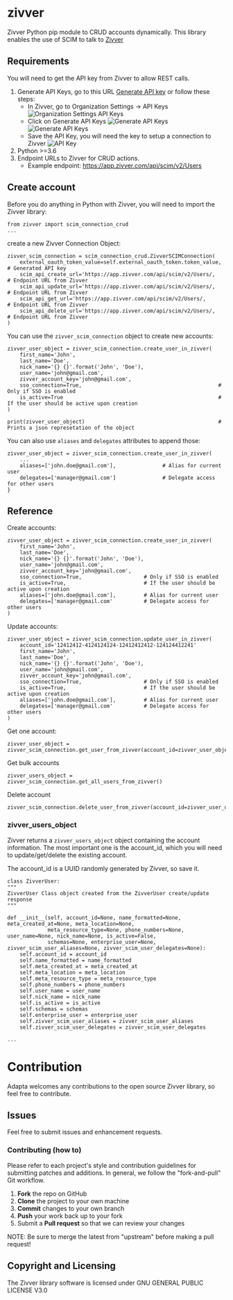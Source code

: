 # zivver
Zivver Python pip module to CRUD accounts dynamically.
This library enables the use of SCIM to talk to [Zivver](https://www.zivver.com)

## Requirements
You will need to get the API key from Zivver to allow REST calls.

1. Generate API Keys, go to this URL [Generate API key](https://app.zivver.com/organization/api-keys)
or follow these steps:
   * In Zivver, go to Organization Settings -> API Keys
     ![Organization Settings API Keys](./images/zivver1.png "Organization Settings API Keys")
   * Click on Generate API Keys
     ![Generate API Keys](./images/zivver2.png "Generate API Keys")
     ![Generate API Keys](./images/zivver3.png "Generate API Keys")
   * Save the API Key, you will need the key to setup a connection to Zivver
     ![API Key](./images/zivver4.png "API Key")
2. Python >=3.6
3. Endpoint URLs to Zivver for CRUD actions.
   * Example endpoint: https://app.zivver.com/api/scim/v2/Users
    

## Create account
Before you do anything in Python with Zivver, you will need to import the Zivver library:

    from zivver import scim_connection_crud
    ...

create a new Zivver Connection Object:

    zivver_scim_connection = scim_connection_crud.ZivverSCIMConnection(
        external_oauth_token_value=self.external_oauth_token.token_value,  # Generated API key
        scim_api_create_url='https://app.zivver.com/api/scim/v2/Users/,     # Endpoint URL from Zivver
        scim_api_update_url='https://app.zivver.com/api/scim/v2/Users/,     # Endpoint URL from Zivver
        scim_api_get_url='https://app.zivver.com/api/scim/v2/Users/,        # Endpoint URL from Zivver
        scim_api_delete_url='https://app.zivver.com/api/scim/v2/Users/,     # Endpoint URL from Zivver
    )

You can use the `zivver_scim_connection` object to create new accounts:

    zivver_user_object = zivver_scim_connection.create_user_in_zivver(
        first_name='John',
        last_name='Doe',
        nick_name='{} {}'.format('John', 'Doe'),
        user_name='john@gmail.com',
        zivver_account_key='john@gmail.com',
        sso_connection=True,                                            # Only if SSO is enabled
        is_active=True                                                  # If the user should be active upon creation
    )

    print(zivver_user_object)                                           # Prints a json represetation of the object

You can also use `aliases` and `delegates` attributes to append those:

    zivver_user_object = zivver_scim_connection.create_user_in_zivver(
        ...
        aliases=['john.doe@gmail.com'],               # Alias for current user
        delegates=['manager@gmail.com']               # Delegate access for other users
    }

## Reference
Create accounts:

    zivver_user_object = zivver_scim_connection.create_user_in_zivver(
        first_name='John',
        last_name='Doe',
        nick_name='{} {}'.format('John', 'Doe'),
        user_name='john@gmail.com',
        zivver_account_key='john@gmail.com',
        sso_connection=True,                    # Only if SSO is enabled
        is_active=True,                         # If the user should be active upon creation
        aliases=['john.doe@gmail.com'],         # Alias for current user
        delegates=['manager@gmail.com'          # Delegate access for other users    
    )

Update accounts:

    zivver_user_object = zivver_scim_connection.update_user_in_zivver(
        account_id='12412412-4124124124-12412412412-124124412241'
        first_name='John',
        last_name='Doe',
        nick_name='{} {}'.format('John', 'Doe'),
        user_name='john@gmail.com',
        zivver_account_key='john@gmail.com',
        sso_connection=True,                    # Only if SSO is enabled
        is_active=True,                         # If the user should be active upon creation
        aliases=['john.doe@gmail.com'],         # Alias for current user
        delegates=['manager@gmail.com'          # Delegate access for other users    
    )

Get one account:

    zivver_user_object = zivver_scim_connection.get_user_from_zivver(account_id=zivver_user_object.account_id)

Get bulk accounts

    zivver_users_object = zivver_scim_connection.get_all_users_from_zivver()

Delete account

    zivver_scim_connection.delete_user_from_zivver(account_id=zivver_user_object.account_id)


### zivver_users_object
Zivver returns a `zivver_users_object` object containing the account information.
The most important one is the account_id, which you will need to update/get/delete the existing account.

The account_id is a UUID randomly generated by Zivver, so save it.

    class ZivverUser:
    """
    ZivverUser Class object created from the ZivverUser create/update response
    """

    def __init__(self, account_id=None, name_formatted=None, meta_created_at=None, meta_location=None,
                 meta_resource_type=None, phone_numbers=None, user_name=None, nick_name=None, is_active=False,
                 schemas=None, enterprise_user=None, zivver_scim_user_aliases=None, zivver_scim_user_delegates=None):
        self.account_id = account_id
        self.name_formatted = name_formatted
        self.meta_created_at = meta_created_at
        self.meta_location = meta_location
        self.meta_resource_type = meta_resource_type
        self.phone_numbers = phone_numbers
        self.user_name = user_name
        self.nick_name = nick_name
        self.is_active = is_active
        self.schemas = schemas
        self.enterprise_user = enterprise_user
        self.zivver_scim_user_aliases = zivver_scim_user_aliases
        self.zivver_scim_user_delegates = zivver_scim_user_delegates

    ...

# Contribution
Adapta welcomes any contributions to the open source Zivver library, so feel free to contribute.

## Issues
Feel free to submit issues and enhancement requests.

### Contributing (how to)
Please refer to each project's style and contribution guidelines for submitting patches and additions. In general, we follow the "fork-and-pull" Git workflow.

1. **Fork** the repo on GitHub
2. **Clone** the project to your own machine
3. **Commit** changes to your own branch
4. **Push** your work back up to your fork
5. Submit a **Pull request** so that we can review your changes

NOTE: Be sure to merge the latest from "upstream" before making a pull request!

## Copyright and Licensing
The Zivver library software is licensed under GNU GENERAL PUBLIC LICENSE V3.0
